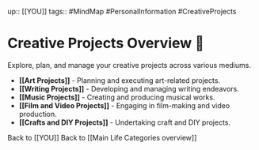 up:: [[YOU]]
tags:: #MindMap #PersonalInformation #CreativeProjects

# Creative Projects Overview 🎨

Explore, plan, and manage your creative projects across various mediums.

- **[[Art Projects]]** - Planning and executing art-related projects.
- **[[Writing Projects]]** - Developing and managing writing endeavors.
- **[[Music Projects]]** - Creating and producing musical works.
- **[[Film and Video Projects]]** - Engaging in film-making and video production.
- **[[Crafts and DIY Projects]]** - Undertaking craft and DIY projects.

Back to [[YOU]]
Back to [[Main Life Categories overview]]